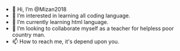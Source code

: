 - 👋 Hi, I’m @Mizan2018
- 👀 I’m interested in learning all coding language.
- 🌱 I’m currently learning html language.
- 💞️ I’m looking to collaborate myself as a teacher for helpless poor country man.
- 📫 How to reach me, it's depend upon you.

<!---
Mizan2018/Mizan2018 is a ✨ special ✨ repository because its `README.md` (this file) appears on your GitHub profile.
You can click the Preview link to take a look at your changes.
--->
